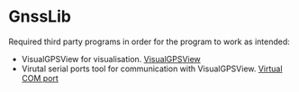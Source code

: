 # GnssLib



Required third party programs in order for the program to work as intended:

- VisualGPSView for visualisation. [VisualGPSView](https://www.visualgps.net/#visualgpsview-content)
- Virutal serial ports tool for communication with VisualGPSView. [Virtual COM port](https://freevirtualserialports.com/)
